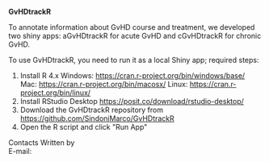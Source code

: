 **GvHDtrackR**

To annotate information about GvHD course and treatment, we developed two shiny apps: aGvHDtrackR for acute GvHD and cGvHDtrackR for chronic GvHD. 


To use GvHDtrackR, you need to run it as a local Shiny app; required steps:
  1) Install R 4.x
        Windows: https://cran.r-project.org/bin/windows/base/
        Mac: https://cran.r-project.org/bin/macosx/
        Linux: https://cran.r-project.org/bin/linux/
  2) Install RStudio Desktop
        https://posit.co/download/rstudio-desktop/
  3) Download the GvHDtrackR repository from https://github.com/SindoniMarco/GvHDtrackR
  4) Open the R script and click "Run App"

Contacts
Written by  
E-mail: 
    





